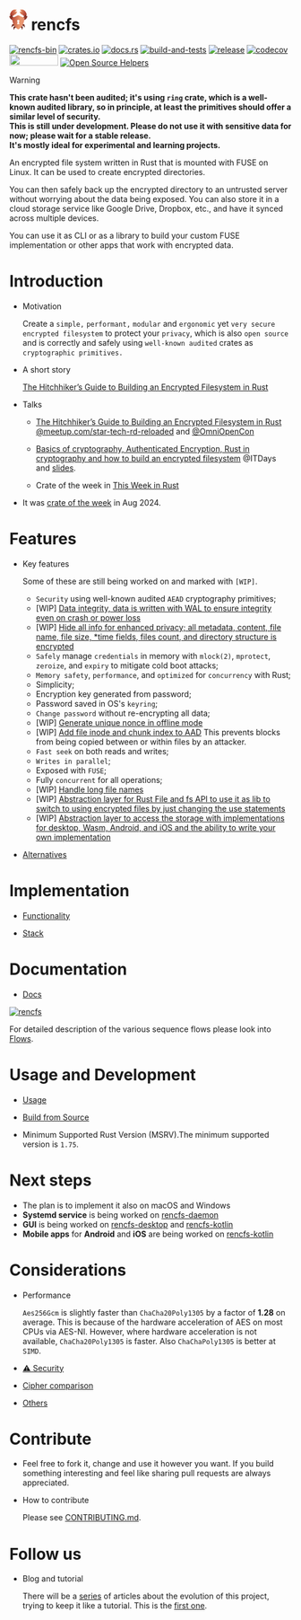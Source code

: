 # [![](favicon.png)](https://github.com/radumarias/rencfs) rencfs

[![rencfs-bin](https://img.shields.io/aur/version/rencfs-bin?color=1793d1&label=rencfs-bin&logo=arch-linux)](https://aur.archlinux.org/packages/rencfs-bin/)
[![crates.io](https://img.shields.io/crates/v/rencfs.svg)](https://crates.io/crates/rencfs)
[![docs.rs](https://img.shields.io/docsrs/rencfs?label=docs.rs)](https://docs.rs/rencfs/)
[![build-and-tests](https://github.com/radumarias/rencfs/actions/workflows/build_and_tests.yaml/badge.svg)](https://github.com/radumarias/rencfs/actions/workflows/build_and_tests.yaml)
[![release](https://github.com/radumarias/rencfs/actions/workflows/release.yaml/badge.svg)](https://github.com/radumarias/rencfs/actions/workflows/release.yaml)
[![codecov](https://codecov.io/gh/radumarias/rencfs/graph/badge.svg?token=NUQI6XGF2Y)](https://codecov.io/gh/radumarias/rencfs)
<a href="https://bit.ly/3UU1oXi"><img src="website/resources/slack3.png" style = "width: 87px; height: 20px;"/></a>
[![Open Source Helpers](https://www.codetriage.com/radumarias/rencfs/badges/users.svg)](https://www.codetriage.com/radumarias/rencfs)
<!-- [![Zulip](https://img.shields.io/badge/zulip-join_chat-brightgreen.svg?label=Zulip)](https://rencfs.zulipchat.com) -->

> [!WARNING]  
> **This crate hasn't been audited; it's using `ring` crate, which is a well-known audited library, so in principle, at
least the primitives should offer a similar level of security.  
> This is still under development. Please do not use it with sensitive data for now; please wait for a
stable release.  
> It's mostly ideal for experimental and learning projects.**

An encrypted file system written in Rust that is mounted with FUSE on Linux. It can be used to create encrypted directories.

You can then safely back up the encrypted directory to an untrusted server without worrying about the data being exposed.
You can also store it in a cloud storage service like Google Drive, Dropbox, etc., and have it synced across multiple devices.

You can use it as CLI or as a library to build your custom FUSE implementation or other apps that work with encrypted data.









# Introduction

- Motivation

  Create a `simple,` `performant,` `modular` and `ergonomic` yet `very secure` `encrypted filesystem` to protect your `privacy`, which is also `open source` and is correctly and safely using `well-known audited` crates as `cryptographic primitives.`

- A short story

  [The Hitchhiker’s Guide to Building an Encrypted Filesystem in Rust](docs/The_Hitchhiker_s_Guide_to_Building_an_Encrypted_Filesystem_in_Rust_2.pdf)


- Talks

    - [The Hitchhiker’s Guide to Building an Encrypted Filesystem in Rust](https://startech-rd.io/hitchhikers-guide-to/) [@meetup.com/star-tech-rd-reloaded](https://www.meetup.com/star-tech-rd-reloaded/) and [@OmniOpenCon](https://omniopencon.org/)
    
    - [Basics of cryptography, Authenticated Encryption, Rust in cryptography and how to build an encrypted filesystem](https://www.youtube.com/live/HwmVxOl3pQg) @ITDays and [slides](https://miro.com/app/board/uXjVLccxeCE=/?share_link_id=342563218323).


  - Crate of the week in [This Week in Rust](https://this-week-in-rust.org/blog/2024/08/07/this-week-in-rust-559/#cfp-projects)

- It was [crate of the week](https://this-week-in-rust.org/blog/2024/08/14/this-week-in-rust-560/#crate-of-the-week) in Aug 2024.




# Features 

- Key features

  Some of these are still being worked on and marked with `[WIP]`.
    - `Security` using well-known audited `AEAD` cryptography primitives;
   - [WIP] [Data integrity, data is written with WAL to ensure integrity even on crash or power loss](https://github.com/radumarias/rencfs/issues/48)
   - [WIP] [Hide all info for enhanced privacy; all metadata, content, file name, file size, *time fields, files count, and directory structure is encrypted](https://github.com/radumarias/rencfs/issues/53)
   - `Safely` manage `credentials` in memory with `mlock(2)`, `mprotect`, `zeroize`, and `expiry` to mitigate cold boot attacks;
   - `Memory safety`, `performance`, and `optimized` for `concurrency` with Rust;
   - Simplicity;
   - Encryption key generated from password;
  - Password saved in OS's `keyring`;
  - `Change password` without re-encrypting all data;
  - [WIP] [Generate unique nonce in offline mode](https://github.com/radumarias/rencfs/issues/47)
   - [WIP] [Add file inode and chunk index to AAD](https://github.com/radumarias/rencfs/issues/49) This prevents blocks from being copied between or within files by an attacker.
  - `Fast seek` on both reads and writes;
  - `Writes in parallel`;
  - Exposed with `FUSE`;
  - Fully `concurrent` for all operations;
  - [WIP] [Handle long file names](https://github.com/radumarias/rencfs/issues/47)
  - [WIP] [Abstraction layer for Rust File and fs API to use it as lib to switch to using encrypted files by just changing the use statements](https://github.com/radumarias/rencfs/issues/97)
  - [WIP] [Abstraction layer to access the storage with implementations for desktop, Wasm, Android, and iOS and the ability to write your own implementation](https://github.com/radumarias/rencfs/issues/111)

- [Alternatives](docs/Alternatives.md)



# Implementation

- [Functionality](docs/Functionality.md)

- [Stack](docs/Stack.md)



# Documentation

- [Docs](docs/)

[![rencfs](website/resources/layers.png)](website/resources/layers.png)

For detailed description of the various sequence flows please look into [Flows](docs/flows.md).



  



# Usage and Development

- [Usage](docs/Usage.md)

- [Build from Source](docs/Build_from_Source.md)

- Minimum Supported Rust Version (MSRV).The minimum supported version is `1.75`.





# Next steps


   -  The plan is to implement it also on macOS and Windows
   - **Systemd service** is being worked on [rencfs-daemon](https://github.com/radumarias/rencfs-daemon)
   - **GUI** is being worked on [rencfs-desktop](https://github.com/radumarias/rencfs-desktop) and [rencfs-kotlin](https://github.com/radumarias/rencfs-kotlin)
   - **Mobile apps** for **Android** and **iOS** are being worked on [rencfs-kotlin](https://github.com/radumarias/rencfs-kotlin)

# Considerations
  - Performance

    `Aes256Gcm` is slightly faster than `ChaCha20Poly1305` by a factor of **1.28** on average. This is because of the hardware acceleration of AES 
on most CPUs via AES-NI. However, where hardware acceleration is not available, `ChaCha20Poly1305` is faster. Also `ChaChaPoly1305` is better at `SIMD`.

- [⚠️ Security ](docs/Security.md)
- [Cipher comparison](docs/Cipher_comparison.md)
- [Others](docs/Considerations.md)



# Contribute

- Feel free to fork it, change and use it however you want. If you build something interesting and feel like sharing 
pull requests are always appreciated.

- How to contribute

   Please see [CONTRIBUTING.md](CONTRIBUTING.md).

# Follow us
- Blog and tutorial

  There will be a [series](https://medium.com/@xorio42/list/828492b94c23) of articles about the evolution of this project, trying to keep it like a tutorial. This is the [first one](https://systemweakness.com/the-hitchhikers-guide-to-building-an-encrypted-filesystem-in-rust-4d678c57d65c).
